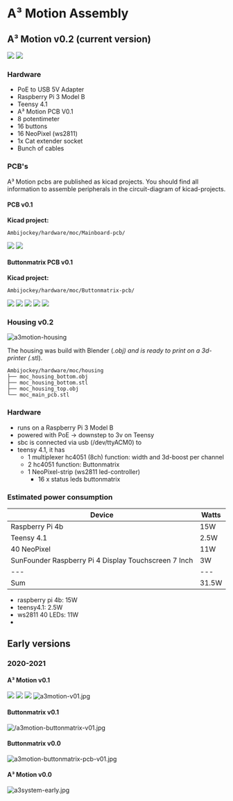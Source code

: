 # A³ Motion Assembly
## A³ Motion v0.2 (current version)
![](pics_assembly/v02/a3motion.JPG)
![](pics_assembly/v02/a3motion-housing.JPG)

### Hardware
- PoE to USB 5V Adapter
- Raspberry Pi 3 Model B
- Teensy 4.1
- A³ Motion PCB V0.1
- 8 potentimeter
- 16 buttons
- 16 NeoPixel (ws2811)
- 1x Cat extender socket
- Bunch of cables

### PCB's
A³ Motion pcbs are published as kicad projects. You should find all information to assemble peripherals in the circuit-diagram of kicad-projects.

#### PCB v0.1
**Kicad project:**
```
Ambijockey/hardware/moc/Mainboard-pcb/
```
![](pics_assembly/v01/a3motion-schematic.jpg)
![](pics_assembly/v01/a3motion-pcb-design.jpg)

#### Buttonmatrix PCB v0.1
**Kicad project:**
```
Ambijockey/hardware/moc/Buttonmatrix-pcb/
```
![](pics_assembly/v01/a3motion-button-matrix-pcb-front.jpg)
![](pics_assembly/v01/a3motion-button-matrix-pcb-back.jpg)
![](pics_assembly/v01/a3motion-button-matrix-leds.jpg)
![](pics_assembly/v01/a3motion-buttons-schematic.jpg)
![](pics_assembly/v01/a3motion-buttons-pcb-design.jpg)

### Housing v0.2
![a3motion-housing](pics_assembly/v01/a3motion-housing.png)

The housing was build with Blender (*.obj) and is ready to print on a 3d-printer (*.stl).

```
Ambijockey/hardware/moc/housing
├── moc_housing_bottom.obj
├── moc_housing_bottom.stl
├── moc_housing_top.obj
└── moc_main_pcb.stl
```

### Hardware
- runs on a Raspberry Pi 3 Model B
- powered with PoE -> downstep to 3v on Teensy
- sbc is connected via usb (/dev/ttyACM0) to
- teensy 4.1, it has
    - 1 multiplexer hc4051 (8ch)
        function: width and 3d-boost per channel
    - 2 hc4051
        function: Buttonmatrix
    - 1 NeoPixel-strip (ws2811 led-controller)
        - 16 x status leds buttonmatrix
  
### Estimated power consumption
Device | Watts
---|---
Raspberry Pi 4b | 15W
Teensy 4.1 | 2.5W
40 NeoPixel | 11W
SunFounder Raspberry Pi 4 Display Touchscreen 7 Inch | 3W
---|---
Sum | 31.5W

- raspberry pi 4b: 15W
- teensy4.1: 2.5W
- ws2811 40 LEDs: 11W
- 

## Early versions
### 2020-2021
#### A³ Motion v0.1
![](pics_assembly/v01/a3motion-prototype.jpg)
![](pics_assembly/v01/a3motion-wires.jpg)
![](pics_assembly/v01/a3motion-wires-01.jpg)
![a3motion-v01.jpg](pics_assembly/v00/a3motion-v01.jpg)
#### Buttonmatrix v0.1
![/a3motion-buttonmatrix-v01.jpg](pics_assembly/v00/a3motion-buttonmatrix-v01.jpg)
#### Buttonmatrix v0.0
![a3motion-buttonmatrix-pcb-v01.jpg](pics_assembly/v00/a3motion-buttonmatrix-pcb-v01.jpg)
#### A³ Motion v0.0
![a3system-early.jpg](pics_assembly/v00/a3system-early.jpg)